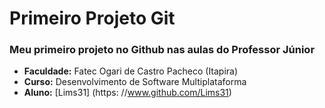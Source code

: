 # Primeiro Projeto Git
### Meu primeiro projeto no Github nas aulas do Professor Júnior


- **Faculdade:** Fatec Ogari de Castro Pacheco (Itapira)
- **Curso:** Desenvolvimento de Software Multiplataforma
- **Aluno:** [Lims31] (https: //www.github.com/Lims31)